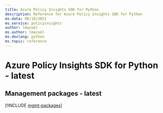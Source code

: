 ```yaml
---
title: Azure Policy Insights SDK for Python
description: Reference for Azure Policy Insights SDK for Python
ms.data: 08/10/2022
ms.service: policyinsights
author: lmazuel
ms.author: lmazuel
ms.devlang: python
ms.topic: reference
---
```

# Azure Policy Insights SDK for Python - latest

## Management packages - latest
[!INCLUDE [mgmt-packages](policy-insights-mgmt-index.md)]